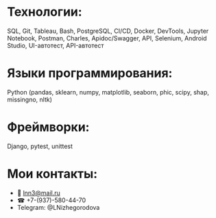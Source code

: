# Технологии:
SQL, Git, Tableau, Bash, PostgreSQL, CI/CD, Docker, DevTools, Jupyter Notebook, Postman, Charles, Apidoc/Swagger, API, Selenium, Android Studio, UI-автотест, API-автотест
# Языки программирования:
Python (pandas, sklearn, numpy, matplotlib, seaborn, phic, scipy, shap, missingno, nltk)
# Фреймворки:
Django, pytest, unittest
# Мои контакты:
- 📧 lnn3@mail.ru
- ☎ +7-(937)-580-44-70
- Telegram: @LNizhegorodova

